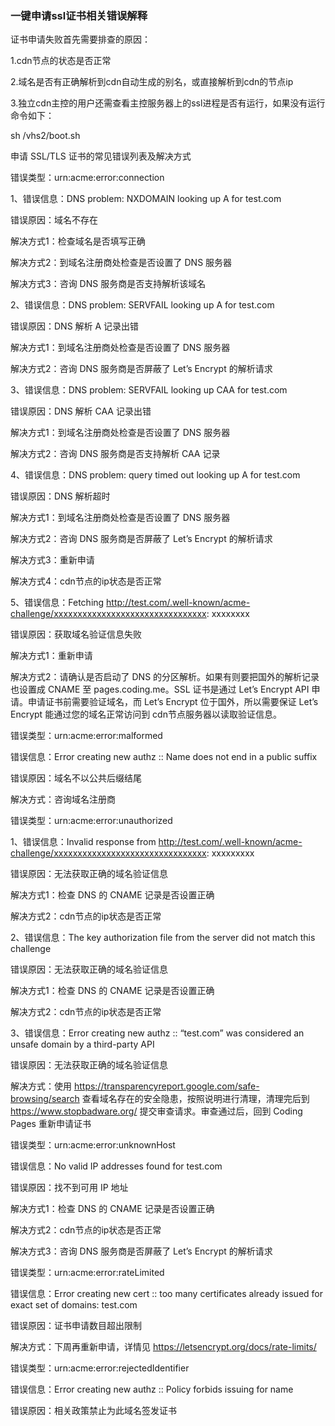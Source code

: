 ###  **一键申请ssl证书相关错误解释**

证书申请失败首先需要排查的原因：

1.cdn节点的状态是否正常

2.域名是否有正确解析到cdn自动生成的别名，或直接解析到cdn的节点ip

3.独立cdn主控的用户还需查看主控服务器上的ssl进程是否有运行，如果没有运行命令如下：

sh /vhs2/boot.sh

申请 SSL/TLS 证书的常见错误列表及解决方式

错误类型：urn:acme:error:connection

1、错误信息：DNS problem: NXDOMAIN looking up A for test.com

错误原因：域名不存在

解决方式1：检查域名是否填写正确

解决方式2：到域名注册商处检查是否设置了 DNS 服务器

解决方式3：咨询 DNS 服务商是否支持解析该域名

2、错误信息：DNS problem: SERVFAIL looking up A for test.com

错误原因：DNS 解析 A 记录出错

解决方式1：到域名注册商处检查是否设置了 DNS 服务器

解决方式2：咨询 DNS 服务商是否屏蔽了 Let’s Encrypt 的解析请求

3、错误信息：DNS problem: SERVFAIL looking up CAA for test.com

错误原因：DNS 解析 CAA 记录出错

解决方式1：到域名注册商处检查是否设置了 DNS 服务器

解决方式2：咨询 DNS 服务商是否支持解析 CAA 记录

4、错误信息：DNS problem: query timed out looking up A for test.com

错误原因：DNS 解析超时

解决方式1：到域名注册商处检查是否设置了 DNS 服务器

解决方式2：咨询 DNS 服务商是否屏蔽了 Let’s Encrypt 的解析请求

解决方式3：重新申请

解决方式4：cdn节点的ip状态是否正常

5、错误信息：Fetching http://test.com/.well-known/acme-challenge/xxxxxxxxxxxxxxxxxxxxxxxxxxxxxxxx: xxxxxxxx

错误原因：获取域名验证信息失败

解决方式1：重新申请

解决方式2：请确认是否启动了 DNS 的分区解析。如果有则要把国外的解析记录也设置成 CNAME 至 pages.coding.me。SSL 证书是通过 Let’s Encrypt API 申请。申请证书前需要验证域名，而 Let’s Encrypt 位于国外，所以需要保证 Let’s Encrypt 能通过您的域名正常访问到 cdn节点服务器以读取验证信息。

错误类型：urn:acme:error:malformed

错误信息：Error creating new authz :: Name does not end in a public suffix

错误原因：域名不以公共后缀结尾

解决方式：咨询域名注册商

错误类型：urn:acme:error:unauthorized

1、错误信息：Invalid response from http://test.com/.well-known/acme-challenge/xxxxxxxxxxxxxxxxxxxxxxxxxxxxxxxx: xxxxxxxxx

错误原因：无法获取正确的域名验证信息

解决方式1：检查 DNS 的 CNAME 记录是否设置正确

解决方式2：cdn节点的ip状态是否正常

2、错误信息：The key authorization file from the server did not match this challenge

错误原因：无法获取正确的域名验证信息

解决方式1：检查 DNS 的 CNAME 记录是否设置正确

解决方式2：cdn节点的ip状态是否正常

3、错误信息：Error creating new authz :: “test.com” was considered an unsafe domain by a third-party API

错误原因：无法获取正确的域名验证信息

解决方式：使用 https://transparencyreport.google.com/safe-browsing/search 查看域名存在的安全隐患，按照说明进行清理，清理完后到 https://www.stopbadware.org/ 提交审查请求。审查通过后，回到 Coding Pages 重新申请证书

错误类型：urn:acme:error:unknownHost

错误信息：No valid IP addresses found for test.com

错误原因：找不到可用 IP 地址

解决方式1：检查 DNS 的 CNAME 记录是否设置正确

解决方式2：cdn节点的ip状态是否正常

解决方式3：咨询 DNS 服务商是否屏蔽了 Let’s Encrypt 的解析请求

错误类型：urn:acme:error:rateLimited

错误信息：Error creating new cert :: too many certificates already issued for exact set of domains: test.com

错误原因：证书申请数目超出限制

解决方式：下周再重新申请，详情见 https://letsencrypt.org/docs/rate-limits/

错误类型：urn:acme:error:rejectedIdentifier

错误信息：Error creating new authz :: Policy forbids issuing for name

错误原因：相关政策禁止为此域名签发证书

